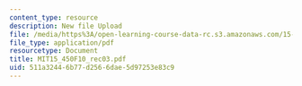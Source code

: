 ```yaml
---
content_type: resource
description: New file Upload
file: /media/https%3A/open-learning-course-data-rc.s3.amazonaws.com/15-450-analytics-of-finance-fall-2010/511a32446b77d2566dae5d97253e83c9_MIT15_450F10_rec03.pdf
file_type: application/pdf
resourcetype: Document
title: MIT15_450F10_rec03.pdf
uid: 511a3244-6b77-d256-6dae-5d97253e83c9
---
```

